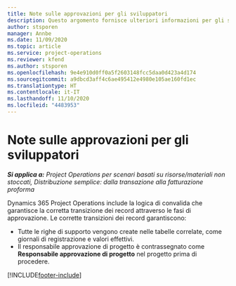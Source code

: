 ```yaml
---
title: Note sulle approvazioni per gli sviluppatori
description: Questo argomento fornisce ulteriori informazioni per gli sviluppatori su come utilizzare le approvazioni.
author: stsporen
manager: Annbe
ms.date: 11/09/2020
ms.topic: article
ms.service: project-operations
ms.reviewer: kfend
ms.author: stsporen
ms.openlocfilehash: 9e4e910d0ff0a5f2603148fcc5daa0d423a4d174
ms.sourcegitcommit: a9dbcd3aff4c6ae495412e4980e105ae160fd1ec
ms.translationtype: HT
ms.contentlocale: it-IT
ms.lasthandoff: 11/10/2020
ms.locfileid: "4483953"
---
```

# <a name="developer-notes-for-approvals"></a>Note sulle approvazioni per gli sviluppatori

_**Si applica a:** Project Operations per scenari basati su risorse/materiali non stoccati, Distribuzione semplice: dalla transazione alla fatturazione proforma_

Dynamics 365 Project Operations include la logica di convalida che garantisce la corretta transizione dei record attraverso le fasi di approvazione. Le corrette transizioni dei record garantiscono: 

  - Tutte le righe di supporto vengono create nelle tabelle correlate, come giornali di registrazione e valori effettivi.
  - Il responsabile approvazione di progetto è contrassegnato come **Responsabile approvazione di progetto** nel progetto prima di procedere.


[!INCLUDE[footer-include](../includes/footer-banner.md)]